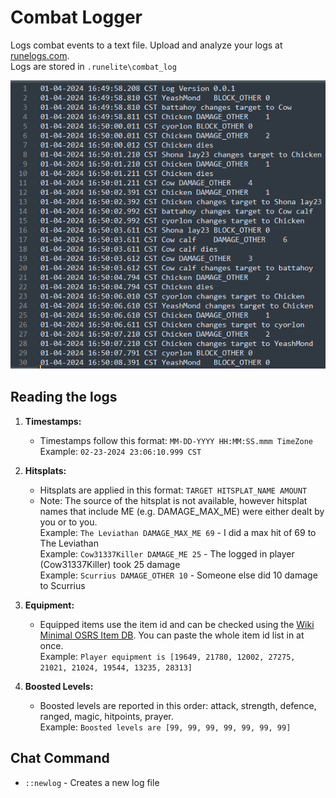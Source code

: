 # Combat Logger
Logs combat events to a text file. Upload and analyze your logs at [runelogs.com](https://runelogs.com/).  
Logs are stored in `.runelite\combat_log`

![img.png](img.png)

## Reading the logs

1. **Timestamps:**
    - Timestamps follow this format: `MM-DD-YYYY HH:MM:SS.mmm TimeZone`  
      Example: `02-23-2024 23:06:10.999 CST`

2. **Hitsplats:**
    - Hitsplats are applied in this format: `TARGET HITSPLAT_NAME AMOUNT`  
    - Note: The source of the hitsplat is not available, however hitsplat names that include ME (e.g. DAMAGE_MAX_ME) were either dealt by you or to you.  
      Example: `The Leviathan DAMAGE_MAX_ME 69` - I did a max hit of 69 to The Leviathan  
      Example: `Cow31337Killer DAMAGE_ME 25` - The logged in player (Cow31337Killer) took 25 damage  
      Example: `Scurrius DAMAGE_OTHER 10` - Someone else did 10 damage to Scurrius
3. **Equipment:**
    - Equipped items use the item id and can be checked using the [Wiki Minimal OSRS Item DB](https://chisel.weirdgloop.org/moid/item_id.html). You can paste the whole item id list in at once.  
      Example: `Player equipment is [19649, 21780, 12002, 27275, 21021, 21024, 19544, 13235, 28313]`

4. **Boosted Levels:**
    - Boosted levels are reported in this order: attack, strength, defence, ranged, magic, hitpoints, prayer.  
      Example: `Boosted levels are [99, 99, 99, 99, 99, 99, 99]`

## Chat Command

- `::newlog` - Creates a new log file
